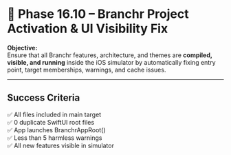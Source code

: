 # 🧩 Phase 16.10 – Branchr Project Activation & UI Visibility Fix

**Objective:**  
Ensure that all Branchr features, architecture, and themes are **compiled, visible, and running** inside the iOS simulator by automatically fixing entry point, target memberships, warnings, and cache issues.

---

## Success Criteria

✅ All files included in main target  
✅ 0 duplicate SwiftUI root files  
✅ App launches BranchrAppRoot()  
✅ Less than 5 harmless warnings  
✅ All new features visible in simulator

